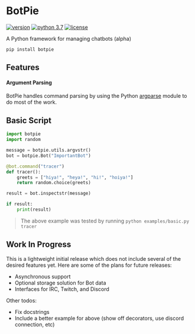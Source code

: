 # BotPie

[![version](https://img.shields.io/pypi/v/botpie.svg?style=flat)](https://pypi.org/project/botpie/)
[![python 3.7](https://img.shields.io/badge/python-3.7-blue.svg)](https://www.python.org/downloads/release/python-372/)
[![license](https://img.shields.io/badge/license-MIT-green.svg)](https://opensource.org/licenses/MIT)

A Python framework for managing chatbots (alpha)

`pip install botpie`

## Features

#### Argument Parsing

BotPie handles command parsing by using the Python [argparse][] module to do
most of the work.

[argparse]: https://docs.python.org/3/library/argparse.html

## Basic Script

```python
import botpie
import random

message = botpie.utils.argvstr()
bot = botpie.Bot("ImportantBot")

@bot.command("tracer")
def tracer():
    greets = ["hiya!", "heya!", "hi!", "hoiya!"]
    return random.choice(greets)

result = bot.inspectstr(message)

if result:
    print(result)
```
>   The above example was tested by running `python examples/basic.py tracer`

## Work In Progress

This is a lightweight initial release which does not include several of the desired features yet. Here are some of the plans for future releases:
*   Asynchronous support
*   Optional storage solution for Bot data
*   Interfaces for IRC, Twitch, and Discord

Other todos:
*   Fix docstrings
*   Include a better example for above (show off decorators, use discord connection, etc)